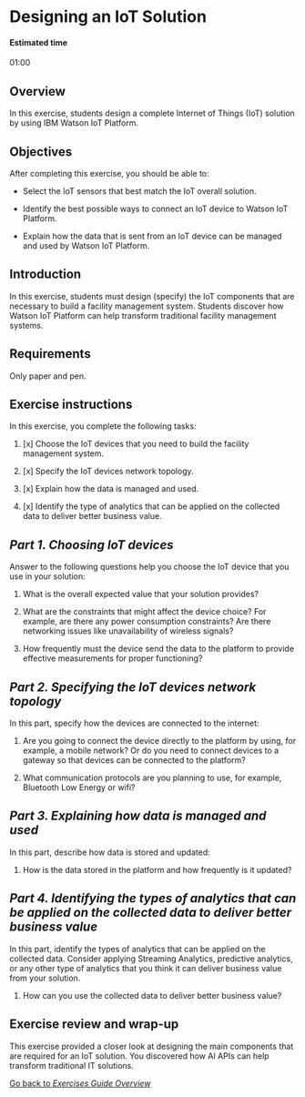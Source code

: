 # Designing an IoT Solution

#### Estimated time

01:00

## Overview

In this exercise, students design a complete Internet of Things (IoT)
solution by using IBM Watson IoT Platform.

## Objectives

After completing this exercise, you should be able to:

  - Select the IoT sensors that best match the IoT overall solution.

  - Identify the best possible ways to connect an IoT device to Watson
    IoT Platform.

  - Explain how the data that is sent from an IoT device can be managed
    and used by Watson IoT Platform.

## Introduction

In this exercise, students must design (specify) the IoT components that
are necessary to build a facility management system. Students discover
how Watson IoT Platform can help transform traditional facility
management systems.

## Requirements

Only paper and pen.

## Exercise instructions

In this exercise, you complete the following tasks:

1. [x] Choose the IoT devices that you need to build the facility
    management system.

1. [x] Specify the IoT devices network topology.

1. [x]  Explain how the data is managed and used.

1. [x]  Identify the type of analytics that can be applied on the collected
    data to deliver better business value.

## _Part 1. Choosing IoT devices_

Answer to the following questions help you choose the IoT device that
you use in your solution:

1.  What is the overall expected value that your solution provides?

2.  What are the constraints that might affect the device choice? For
    example, are there any power consumption constraints? Are there
    networking issues like unavailability of wireless signals?

3.  How frequently must the device send the data to the platform to
    provide effective measurements for proper functioning?

## _Part 2. Specifying the IoT devices network topology_

In this part, specify how the devices are connected to the internet:

1.  Are you going to connect the device directly to the platform by
    using, for example, a mobile network? Or do you need to connect
    devices to a gateway so that devices can be connected to the
    platform?

2.  What communication protocols are you planning to use, for example,
    Bluetooth Low Energy or wifi?

## _Part 3. Explaining how data is managed and used_

In this part, describe how data is stored and updated:

1.  How is the data stored in the platform and how frequently is it
    updated?

## _Part 4. Identifying the types of analytics that can be applied on the collected data to deliver better business value_

In this part, identify the types of analytics that can be applied on the collected data. Consider applying Streaming Analytics, predictive analytics, or any other type of analytics that you think it can deliver business value from your solution. 

1.  How can you use the collected data to deliver better business value?

## Exercise review and wrap-up

This exercise provided a closer look at designing the main components
that are required for an IoT solution. You discovered how AI APIs can
help transform traditional IT solutions.

[Go back to _Exercises Guide Overview_](index.md)
